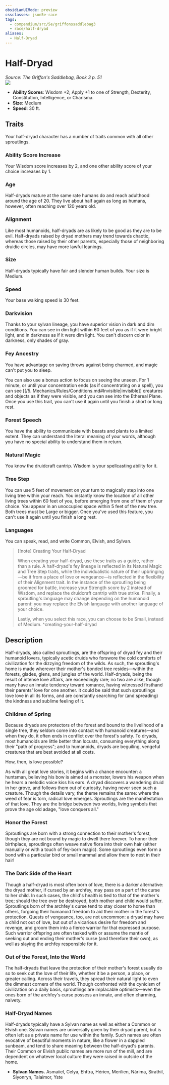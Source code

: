```yaml
---
obsidianUIMode: preview
cssclasses: json5e-race
tags:
  - compendium/src/5e/griffonssaddlebag3
  - race/half-dryad
aliases:
  - Half-Dryad
---
```

# Half-Dryad
*Source: The Griffon's Saddlebag, Book 3 p. 51*  
![](https://raw.githubusercontent.com/TheGiddyLimit/homebrew-img/main/img/GriffonsSaddlebag3/Half-Dryad.webp#right)  

- **Ability Scores**: Wisdom +2; Apply +1 to one of Strength, Dexterity, Constitution, Intelligence, or Charisma.
- **Size**: Medium
- **Speed**: 30 ft.

## Traits

Your half-dryad character has a number of traits common with all other sproutlings.

### Ability Score Increase

Your Wisdom score increases by 2, and one other ability score of your choice increases by 1.

### Age

Half-dryads mature at the same rate humans do and reach adulthood around the age of 20. They live about half again as long as humans, however, often reaching over 120 years old.

### Alignment

Like most humanoids, half-dryads are as likely to be good as they are to be evil. Half-dryads raised by dryad mothers may trend towards chaotic, whereas those raised by their other parents, especially those of neighboring druidic circles, may have more lawful leanings.

### Size

Half-dryads typically have fair and slender human builds. Your size is Medium.

### Speed

Your base walking speed is 30 feet.

### Darkvision

Thanks to your sylvan lineage, you have superior vision in dark and dim conditions. You can see in dim light within 60 feet of you as if it were bright light, and in darkness as if it were dim light. You can't discern color in darkness, only shades of gray.

### Fey Ancestry

You have advantage on saving throws against being charmed, and magic can't put you to sleep.

You can also use a bonus action to focus on seeing the unseen. For 1 minute, or until your concentration ends (as if concentrating on a spell), you can see [[/5. Mechanics/Rules/Conditions.md#Invisible\|invisible]] creatures and objects as if they were visible, and you can see into the Ethereal Plane. Once you use this trait, you can't use it again until you finish a short or long rest.

### Forest Speech

You have the ability to communicate with beasts and plants to a limited extent. They can understand the literal meaning of your words, although you have no special ability to understand them in return.

### Natural Magic

You know the druidcraft cantrip. Wisdom is your spellcasting ability for it.

### Tree Step

You can use 5 feet of movement on your turn to magically step into one living tree within your reach. You instantly know the location of all other living trees within 60 feet of you, before emerging from one of them of your choice. You appear in an unoccupied space within 5 feet of the new tree. Both trees must be Large or bigger. Once you've used this feature, you can't use it again until you finish a long rest.

### Languages

You can speak, read, and write Common, Elvish, and Sylvan.

> [!note] Creating Your Half-Dryad
> 
> When creating your half-dryad, use these traits as a guide, rather than a rule. A half-dryad's fey lineage is reflected in its Natural Magic and Tree Step traits, while the individualistic nature of their upbringing—be it from a place of love or vengeance—is reflected in the flexibility of their Alignment trait. In the instance of the sproutling being groomed for battle, increase your Strength score by 2 instead of Wisdom, and replace the druidcraft cantrip with true strike. Finally, a sproutling's language may change depending on the humanoid parent: you may replace the Elvish language with another language of your choice.
> 
> Lastly, when you select this race, you can choose to be Small, instead of Medium.
^creating-your-half-dryad

## Description

Half-dryads, also called sproutlings, are the offspring of dryad fey and their humanoid lovers, typically acetic druids who forswore the cold comforts of civilization for the dizzying freedom of the wilds. As such, the sproutling's home is made wherever their mother's bonded tree resides—within the forests, glades, glens, and jungles of the world. Half-dryads, being the result of intense love affairs, are exceedingly rare; no two are alike, though many have an innate tendency toward romance, having witnessed firsthand their parents' love for one another. It could be said that such sproutlings love love in all its forms, and are constantly searching for (and spreading) the kindness and sublime feeling of it.

### Children of Spring

Because dryads are protectors of the forest and bound to the livelihood of a single tree, they seldom come into contact with humanoid creatures—and when they do, it often ends in conflict over the forest's safety. To dryads, most humanoids are little better than locusts, consuming everything along their "path of progress"; and to humanoids, dryads are beguiling, vengeful creatures that are best avoided at all costs.

How, then, is love possible?

As with all great love stories, it begins with a chance encounter: a huntsman, believing his bow is aimed at a monster, lowers his weapon when he hears a melodic voice kiss his ears. A dryad discovers a wandering druid in her grove, and follows them out of curiosity, having never seen such a creature. Though the details vary, the theme remains the same: where the weed of fear is torn, radical love emerges. Sproutlings are the manifestation of that love. They are the bridge between two worlds, living symbols that prove the age old adage, "love conquers all."

### Honor the Forest

Sproutlings are born with a strong connection to their mother's forest, though they are not bound by magic to dwell there forever. To honor their birthplace, sproutlings often weave native flora into their own hair (either manually or with a touch of fey-born magic). Some sproutlings even form a bond with a particular bird or small mammal and allow them to nest in their hair!

### The Dark Side of the Heart

Though a half-dryad is most often born of love, there is a darker alternative: the dryad mother, if cursed by an archfey, may pass on a part of the curse to her child. In such cases, the child's health is tied to that of the mother's tree; should the tree ever be destroyed, both mother and child would suffer. Sproutlings born of the archfey's curse tend to stay closer to home than others, forgoing their humanoid freedom to aid their mother in the forest's protection. Quests of vengeance, too, are not uncommon: a dryad may have a child not out of love, but out of a vicarious desire for freedom and revenge, and groom them into a fierce warrior for that expressed purpose. Such warrior offspring are often tasked with or assume the mantle of seeking out and ending their mother's curse (and therefore their own), as well as slaying the archfey responsible for it.

### Out of the Forest, Into the World

The half-dryads that leave the protection of their mother's forest usually do so to seek out the love of their life, whether it be a person, a place, or greater calling. Across their travels, they spread their natural light to even the dimmest corners of the world. Though confronted with the cynicism of civilization on a daily basis, sproutlings are implacable optimists—even the ones born of the archfey's curse possess an innate, and often charming, naivety.

### Half-Dryad Names

Half-dryads typically have a Sylvan name as well as either a Common or Elvish one. Sylvan names are universally given by their dryad parent, but is often left as a private name for use within the family. Such names are often evocative of beautiful moments in nature, like a flower in a dappled sunbeam, and tend to share meaning between the half-dryad's parents. Their Common or Elvish public names are more run of the mill, and are dependent on whatever local culture they were raised in outside of the home.

- **Sylvan Names.** Asmaiiel, Celya, Ehttra, Hérien, Merilien, Nárima, Sirathil, Siyonryn, Talaimor, Yste
